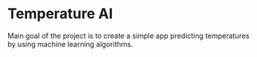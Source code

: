 # Temperature AI

Main goal of the project is to create a simple app predicting temperatures by using machine learning algorithms.
